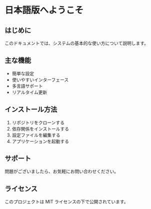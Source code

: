 # 日本語版へようこそ

## はじめに
このドキュメントでは、システムの基本的な使い方について説明します。

## 主な機能
- 簡単な設定
- 使いやすいインターフェース 
- 多言語サポート
- リアルタイム更新

## インストール方法
1. リポジトリをクローンする
2. 依存関係をインストールする
3. 設定ファイルを編集する
4. アプリケーションを起動する

## サポート
問題がございましたら、お気軽にお問い合わせください。

## ライセンス
このプロジェクトは MIT ライセンスの下で公開されています。
